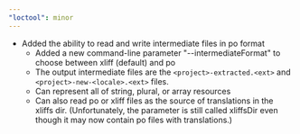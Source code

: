 ```yaml
---
"loctool": minor
---
```


- Added the ability to read and write intermediate files in po format
    - Added a new command-line parameter "--intermediateFormat" to choose
      between xliff (default) and po
    - The output intermediate files are the `<project>-extracted.<ext>` and
      `<project>-new-<locale>.<ext>` files.
    - Can represent all of string, plural, or array resources
    - Can also read po or xliff files as the source of translations
      in the xliffs dir. (Unfortunately, the parameter is still called
      xliffsDir even though it may now contain po files with translations.)
